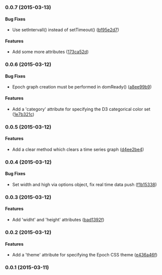 <a name="0.0.7"></a>
### 0.0.7 (2015-03-13)


#### Bug Fixes

* Use setIntervall() instead of setTimeout() ([bf95e2d7](http://github.com/grappendorf/grapp-graph-epoch/commit/bf95e2d763d7041e50648ca854748f83094fb1ca))


#### Features

* Add some more attributes ([173ca52d](http://github.com/grappendorf/grapp-graph-epoch/commit/173ca52def3348990dedb1fc6784565891a5a8d6))


<a name="0.0.6"></a>
### 0.0.6 (2015-03-12)


#### Bug Fixes

* Epoch graph creation must be performed in domReady() ([a8ee99b9](http://github.com/grappendorf/grapp-graph-epoch/commit/a8ee99b93b75150de8740f9ed90a4f4238fb3a6b))


#### Features

* Add a 'category' attribute for specifying the D3 categorical color set ([1e7b321c](http://github.com/grappendorf/grapp-graph-epoch/commit/1e7b321c97f6183679cc39fb6125c648aa4d3548))


<a name="0.0.5"></a>
### 0.0.5 (2015-03-12)


#### Features

* Add a clear method which clears a time series graph ([d4ee2be4](http://github.com/grappendorf/grapp-graph-epoch/commit/d4ee2be4d5b13cb6e730570f3d04694c26b415b5))


<a name="0.0.4"></a>
### 0.0.4 (2015-03-12)


#### Bug Fixes

* Set width and high via options object, fix real time data push ([f1b15338](http://github.com/grappendorf/grapp-graph-epoch/commit/f1b153388db6b7c6a1f938f976b86e8a670b1214))


<a name="0.0.3"></a>
### 0.0.3 (2015-03-12)


#### Features

* Add 'widht' and 'height' attributes ([bad1392f](http://github.com/grappendorf/grapp-graph-epoch/commit/bad1392f71ec8b842ccf738b6a8198fe0c0d4b84))


<a name="0.0.2"></a>
### 0.0.2 (2015-03-12)


#### Features

* Add a 'theme' attribute for specifying the Epoch CSS theme ([e436a46f](http://github.com/grappendorf/grapp-graph-epoch/commit/e436a46f0d3546d5ac340470d7b4aa7a3fdd2cc5))


<a name="0.0.1"></a>
### 0.0.1 (2015-03-11)


